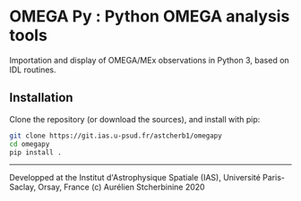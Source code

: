 # OMEGA Py : Python OMEGA analysis tools

Importation and display of OMEGA/MEx observations in Python 3, based on IDL routines.

## Installation
Clone the repository (or download the sources), and install with pip:

~~~bash
git clone https://git.ias.u-psud.fr/astcherb1/omegapy
cd omegapy
pip install .
~~~

--------------------
Developped at the Institut d'Astrophysique Spatiale (IAS), Université Paris-Saclay, Orsay, France
(c) Aurélien Stcherbinine 2020
